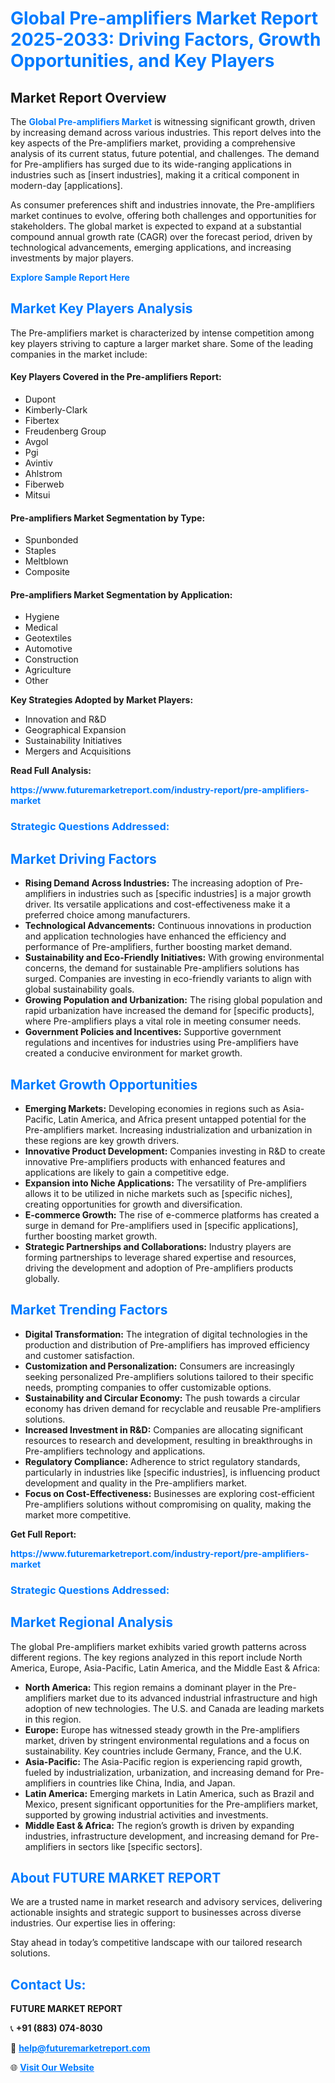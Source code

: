 <h1 style="color: #007BFF;">Global Pre-amplifiers Market Report 2025-2033: Driving Factors, Growth Opportunities, and Key Players</h1>

<section id="overview">
<h2>Market Report Overview</h2>
<p>The <a href="https://www.futuremarketreport.com/industry-report/pre-amplifiers-market" style="color: #007BFF; text-decoration: none;"><strong>Global Pre-amplifiers Market</strong></a> is witnessing significant growth, driven by increasing demand across various industries. This report delves into the key aspects of the Pre-amplifiers market, providing a comprehensive analysis of its current status, future potential, and challenges. The demand for Pre-amplifiers has surged due to its wide-ranging applications in industries such as [insert industries], making it a critical component in modern-day [applications].</p>
<p>As consumer preferences shift and industries innovate, the Pre-amplifiers market continues to evolve, offering both challenges and opportunities for stakeholders. The global market is expected to expand at a substantial compound annual growth rate (CAGR) over the forecast period, driven by technological advancements, emerging applications, and increasing investments by major players.</p>
</section>

<section id="overview">
<p><a href="https://www.futuremarketreport.com/request-sample/reportId=32813" style="color: #007BFF; text-decoration: none;"><strong>Explore Sample Report Here</strong></a></p>
</section>

<section id="key-players">
<h2 style="color: #007BFF;">Market Key Players Analysis</h2>
<p>The Pre-amplifiers market is characterized by intense competition among key players striving to capture a larger market share. Some of the leading companies in the market include:</p>
<h4>Key Players Covered in the Pre-amplifiers Report:</h4>
<ul><li>Dupont</li><li>Kimberly-Clark</li><li>Fibertex</li><li>Freudenberg Group</li><li>Avgol</li><li>Pgi</li><li>Avintiv</li><li>Ahlstrom</li><li>Fiberweb</li><li>Mitsui</li></ul>
<h4>Pre-amplifiers Market Segmentation by Type:</h4>
<ul><li>Spunbonded</li><li>Staples</li><li>Meltblown</li><li>Composite</li></ul>

<h4>Pre-amplifiers Market Segmentation by Application:</h4>
<ul><li>Hygiene</li><li>Medical</li><li>Geotextiles</li><li>Automotive</li><li>Construction</li><li>Agriculture</li><li>Other</li></ul>
<p><strong>Key Strategies Adopted by Market Players:</strong></p>
<ul>
<li>Innovation and R&D</li>
<li>Geographical Expansion</li>
<li>Sustainability Initiatives</li>
<li>Mergers and Acquisitions</li>
</ul>
</section>

<section>
<p><strong>Read Full Analysis: </strong></p><a href="https://www.futuremarketreport.com/industry-report/pre-amplifiers-market" style="color: #007BFF; text-decoration: none;"><strong>https://www.futuremarketreport.com/industry-report/pre-amplifiers-market</strong></a>
<h3 style="color: #007BFF;">Strategic Questions Addressed:</h3>
</section>

<section id="driving-factors">
<h2 style="color: #007BFF;">Market Driving Factors</h2>
<ul>
<li><strong>Rising Demand Across Industries:</strong> The increasing adoption of Pre-amplifiers in industries such as [specific industries] is a major growth driver. Its versatile applications and cost-effectiveness make it a preferred choice among manufacturers.</li>
<li><strong>Technological Advancements:</strong> Continuous innovations in production and application technologies have enhanced the efficiency and performance of Pre-amplifiers, further boosting market demand.</li>
<li><strong>Sustainability and Eco-Friendly Initiatives:</strong> With growing environmental concerns, the demand for sustainable Pre-amplifiers solutions has surged. Companies are investing in eco-friendly variants to align with global sustainability goals.</li>
<li><strong>Growing Population and Urbanization:</strong> The rising global population and rapid urbanization have increased the demand for [specific products], where Pre-amplifiers plays a vital role in meeting consumer needs.</li>
<li><strong>Government Policies and Incentives:</strong> Supportive government regulations and incentives for industries using Pre-amplifiers have created a conducive environment for market growth.</li>
</ul>
</section>

<section id="growth-opportunities">
<h2 style="color: #007BFF;">Market Growth Opportunities</h2>
<ul>
<li><strong>Emerging Markets:</strong> Developing economies in regions such as Asia-Pacific, Latin America, and Africa present untapped potential for the Pre-amplifiers market. Increasing industrialization and urbanization in these regions are key growth drivers.</li>
<li><strong>Innovative Product Development:</strong> Companies investing in R&D to create innovative Pre-amplifiers products with enhanced features and applications are likely to gain a competitive edge.</li>
<li><strong>Expansion into Niche Applications:</strong> The versatility of Pre-amplifiers allows it to be utilized in niche markets such as [specific niches], creating opportunities for growth and diversification.</li>
<li><strong>E-commerce Growth:</strong> The rise of e-commerce platforms has created a surge in demand for Pre-amplifiers used in [specific applications], further boosting market growth.</li>
<li><strong>Strategic Partnerships and Collaborations:</strong> Industry players are forming partnerships to leverage shared expertise and resources, driving the development and adoption of Pre-amplifiers products globally.</li>
</ul>
</section>

<section id="trending-factors">
<h2 style="color: #007BFF;">Market Trending Factors</h2>
<ul>
<li><strong>Digital Transformation:</strong> The integration of digital technologies in the production and distribution of Pre-amplifiers has improved efficiency and customer satisfaction.</li>
<li><strong>Customization and Personalization:</strong> Consumers are increasingly seeking personalized Pre-amplifiers solutions tailored to their specific needs, prompting companies to offer customizable options.</li>
<li><strong>Sustainability and Circular Economy:</strong> The push towards a circular economy has driven demand for recyclable and reusable Pre-amplifiers solutions.</li>
<li><strong>Increased Investment in R&D:</strong> Companies are allocating significant resources to research and development, resulting in breakthroughs in Pre-amplifiers technology and applications.</li>
<li><strong>Regulatory Compliance:</strong> Adherence to strict regulatory standards, particularly in industries like [specific industries], is influencing product development and quality in the Pre-amplifiers market.</li>
<li><strong>Focus on Cost-Effectiveness:</strong> Businesses are exploring cost-efficient Pre-amplifiers solutions without compromising on quality, making the market more competitive.</li>
</ul>
</section>

<section>
<p><strong>Get Full Report: </strong></p><a href="https://www.futuremarketreport.com/industry-report/pre-amplifiers-market" style="color: #007BFF; text-decoration: none;"><strong>https://www.futuremarketreport.com/industry-report/pre-amplifiers-market</strong></a>
<h3 style="color: #007BFF;">Strategic Questions Addressed:</h3>
</section>


<section id="regional-analysis">
<h2 style="color: #007BFF;">Market Regional Analysis</h2>
<p>The global Pre-amplifiers market exhibits varied growth patterns across different regions. The key regions analyzed in this report include North America, Europe, Asia-Pacific, Latin America, and the Middle East & Africa:</p>
<ul>
<li><strong>North America:</strong> This region remains a dominant player in the Pre-amplifiers market due to its advanced industrial infrastructure and high adoption of new technologies. The U.S. and Canada are leading markets in this region.</li>
<li><strong>Europe:</strong> Europe has witnessed steady growth in the Pre-amplifiers market, driven by stringent environmental regulations and a focus on sustainability. Key countries include Germany, France, and the U.K.</li>
<li><strong>Asia-Pacific:</strong> The Asia-Pacific region is experiencing rapid growth, fueled by industrialization, urbanization, and increasing demand for Pre-amplifiers in countries like China, India, and Japan.</li>
<li><strong>Latin America:</strong> Emerging markets in Latin America, such as Brazil and Mexico, present significant opportunities for the Pre-amplifiers market, supported by growing industrial activities and investments.</li>
<li><strong>Middle East & Africa:</strong> The region’s growth is driven by expanding industries, infrastructure development, and increasing demand for Pre-amplifiers in sectors like [specific sectors].</li>
</ul>
</section>

<footer>
<h2 style="color: #007BFF;">About FUTURE MARKET REPORT</h2>
<p>We are a trusted name in market research and advisory services, delivering actionable insights and strategic support to businesses across diverse industries. Our expertise lies in offering:</p>

<p>Stay ahead in today’s competitive landscape with our tailored research solutions.</p>

<h2 style="color: #007BFF;">Contact Us:</h2>
<p><strong>FUTURE MARKET REPORT</strong></p>
<p>📞 <strong>+91 (883) 074-8030</strong></p>
<p>📧 <strong><a href="mailto:help@futuremarketreport.com" style="color: #007BFF;">help@futuremarketreport.com</a></strong></p>
<p>🌐 <strong><a href="https://www.futuremarketreport.com/" style="color: #007BFF;">Visit Our Website</a></strong></p>
</footer>